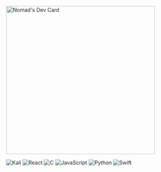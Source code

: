<!--
![giphy](https://user-images.githubusercontent.com/51696895/161586740-a02a3036-623b-4e14-9cd6-eb8181862194.gif)
-->

<a href="https://app.daily.dev/nomadyb"><img src="https://api.daily.dev/devcards/d9965202070543028c57b6f756bc74a1.png?r=8f4" width="400" alt="Nomad's Dev Card"/></a>

![Kali](https://img.shields.io/badge/Kali-268BEE?style=for-the-badge&logo=kalilinux&logoColor=white)
![React](https://img.shields.io/badge/react-%2320232a.svg?style=for-the-badge&logo=react&logoColor=%2361DAFB)
![C](https://img.shields.io/badge/c-%2300599C.svg?style=for-the-badge&logo=c&logoColor=white)
![JavaScript](https://img.shields.io/badge/javascript-%23323330.svg?style=for-the-badge&logo=javascript&logoColor=%23F7DF1E)
![Python](https://img.shields.io/badge/python-3670A0?style=for-the-badge&logo=python&logoColor=ffdd54)
![Swift](https://img.shields.io/badge/swift-F54A2A?style=for-the-badge&logo=swift&logoColor=white)

<!--
<img align="left" width="50%" src="https://github-readme-stats.vercel.app/api?username=nomadyb&show_icons=true&theme=radical"/>
-->

